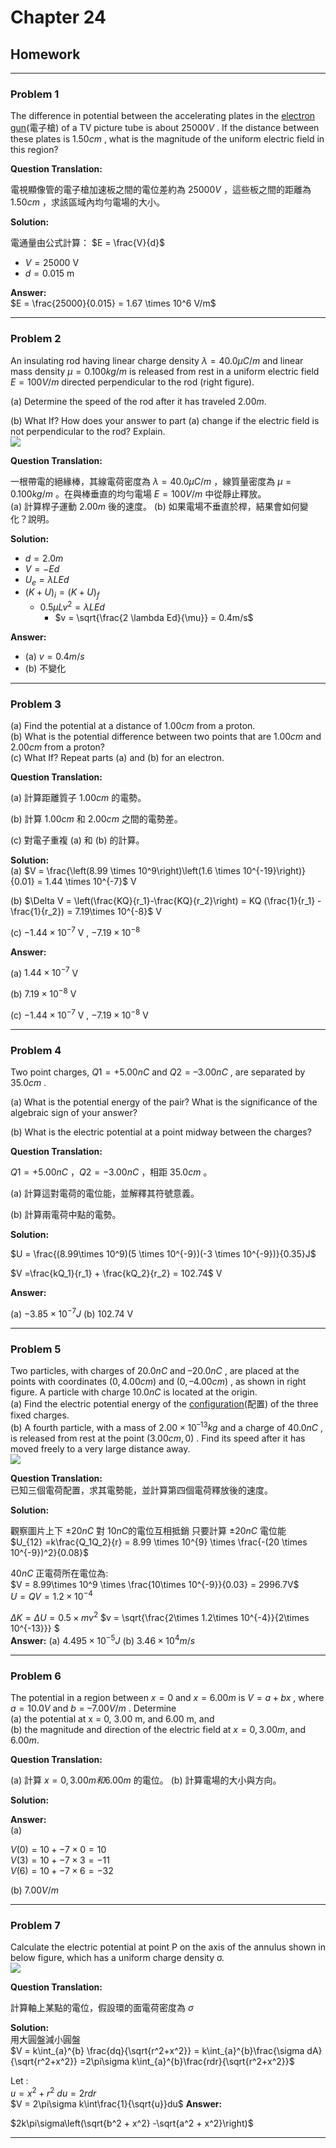 # Chapter 24  

## Homework

---

### **Problem 1**

The difference in potential between the accelerating plates in the [electron gun](https://en.wikipedia.org/wiki/Electron_gun)(電子槍) of a TV picture tube is about $25000 V$ . If the distance between these plates is $1.50 cm$ , what is the magnitude of the uniform electric field in this region?  

**Question Translation:**  

電視顯像管的電子槍加速板之間的電位差約為 $25000 V$ ，這些板之間的距離為 $1.50 cm$ ，求該區域內均勻電場的大小。

**Solution:**  

電通量由公式計算：
 $E = \frac{V}{d}$

- $V = 25000$ V  
- $d = 0.015$ m  

**Answer:**  
$E = \frac{25000}{0.015} = 1.67 \times 10^6 V/m$  

---

### **Problem 2**

An insulating rod having linear charge density $λ = 40.0 μC/m$ and linear mass density $μ = 0.100 kg/m$ is released from rest in a uniform electric field $E = 100 V/m$ directed perpendicular to the rod (right figure).  

(a) Determine the speed of the rod after it has traveled $2.00 m.$  

(b) What If? How does your answer to part (a) change if the electric field is not perpendicular to the rod? Explain.  
![ ](https://raw.githubusercontent.com/tim941008/note/main/resource/ch24_1.png)

**Question Translation:**  

一根帶電的絕緣棒，其線電荷密度為 $λ=40.0 μC/m$ ，線質量密度為 $μ=0.100 kg/m$ 。在與棒垂直的均勻電場 $E=100 V/m$ 中從靜止釋放。  
(a) 計算桿子運動 $2.00 m$ 後的速度。
(b) 如果電場不垂直於桿，結果會如何變化？說明。

**Solution:**

- $d = 2.0m$  
- $V = -Ed$  
- $U_e =\lambda LEd$
- $\left(K + U\right)_i = \left(K + U\right)_f$  
  - $0.5 \mu Lv^2 = \lambda LEd$  
    - $v = \sqrt{\frac{2 \lambda Ed}{\mu}} = 0.4m/s$

**Answer:**  

- (a) $v = 0.4m/s$  
- (b) 不變化  

---

### **Problem 3**

(a) Find the potential at a distance of $1.00 cm$ from a proton.  
(b) What is the potential difference between two points that are $1.00 cm$ and $2.00 cm$ from a proton?  
(c) What If? Repeat parts (a) and (b) for an electron.  

**Question Translation:**  

(a) 計算距離質子 $1.00 cm$ 的電勢。

(b) 計算 $1.00 cm$ 和 $2.00 cm$ 之間的電勢差。

(c) 對電子重複 (a) 和 (b) 的計算。

**Solution:**  
(a) $V = \frac{\left(8.99 \times 10^9\right)\left(1.6 \times 10^{-19}\right)}{0.01} = 1.44 \times 10^{-7}$ V  

(b) $\Delta V = \left(\frac{KQ}{r_1}-\frac{KQ}{r_2}\right) = KQ (\frac{1}{r_1} - \frac{1}{r_2}) = 7.19\times 10^{-8}$  V  

(c) $-1.44\times 10^{-7}$ V , $-7.19\times 10^{-8}$

**Answer:**

(a) $1.44\times 10^{-7}$ V  

(b) $7.19\times 10^{-8}$ V  

(c) $-1.44\times 10^{-7}$ V , $-7.19\times 10^{-8}$ V  

---

### **Problem 4**

Two point charges, $Q1 = +5.00 nC$ and $Q2 = –3.00 nC$ , are separated by $35.0 cm$ .  

(a) What is the potential energy of the pair? What is the significance of the algebraic sign of your answer?  

(b) What is the electric potential at a point midway between the charges?  

**Question Translation:**  

$Q1=+5.00 nC$ ，$Q2=−3.00 nC$ ，相距 $35.0 cm$ 。

(a) 計算這對電荷的電位能，並解釋其符號意義。  

(b) 計算兩電荷中點的電勢。  

**Solution:**  

 $U = \frac{(8.99\times 10^9)(5 \times 10^{-9})(-3 \times 10^{-9})}{0.35}J$  

 $V =\frac{kQ_1}{r_1} + \frac{kQ_2}{r_2} = 102.74$ V  

**Answer:**  

(a) $-3.85 \times 10^{-7}J$
(b) $102.74$ V

---

### **Problem 5**

Two particles, with charges of $20.0 nC$ and $–20.0 nC$ , are placed at the points with coordinates $(0, 4.00 cm)$ and $(0, –4.00 cm)$ , as shown in right figure. A particle with charge $10.0 nC$ is located at the origin.  
(a) Find the electric potential energy of the [configuration](https://dictionary.cambridge.org/zht/%E8%A9%9E%E5%85%B8/%E8%8B%B1%E8%AA%9E-%E6%BC%A2%E8%AA%9E-%E7%B9%81%E9%AB%94/configuration#google_vignette)(配置) of the three fixed charges.  
(b) A fourth particle, with a mass of $2.00 × 10^{–13} kg$ and a charge of $40.0 nC$ , is released from rest at the point $(3.00 cm, 0)$ . Find its speed after it has moved freely to a very large distance away.  
![ ](https://raw.githubusercontent.com/tim941008/note/main/resource/ch24_2.png)  

**Question Translation:**  
已知三個電荷配置，求其電勢能，並計算第四個電荷釋放後的速度。

**Solution:**  

觀察圖片上下 $\pm 20nC$ 對 $10nC$的電位互相抵銷
只要計算 $\pm 20nC$ 電位能  
 $U_{12} =k\frac{Q_1Q_2}{r} = 8.99 \times 10^{9} \times \frac{-(20 \times 10^{-9})^2}{0.08}$  

 $40nC$ 正電荷所在電位為:  
$V = 8.99\times 10^9 \times \frac{10\times 10^{-9}}{0.03} = 2996.7V$  
$U = QV = 1.2 \times 10^{-4}$  

$\Delta K = \Delta U = 0.5\times mv^2$
$v = \sqrt{\frac{2\times 1.2\times 10^{-4}}{2\times 10^{-13}}} $  
**Answer:**
(a) $4.495\times 10^{-5}J$
(b) $3.46\times 10^4m/s$

---

### **Problem 6**

The potential in a region between $x = 0$ and $x = 6.00 m$ is $V = a + bx$ , where $a = 10.0 V$ and $b = –7.00 V/m$ . Determine  
(a) the potential at x = 0, 3.00 m, and 6.00 m, and  
(b) the magnitude and direction of the electric field at $x = 0, 3.00 m$, and $6.00 m$.

**Question Translation:**  

(a) 計算 $x=0,3.00 m 和 6.00 m$ 的電位。
(b) 計算電場的大小與方向。

**Solution:**  

**Answer:**  
(a)  

$V(0) = 10 + -7 \times 0 =  10$  
$V(3) = 10 + -7 \times 3 = -11$  
$V(6) = 10 + -7 \times 6 = -32$  

(b)
$7.00V/m$  

---

### **Problem 7**

Calculate the electric potential at point P on the axis of the annulus shown in below figure, which has a uniform charge density σ.  
![ ](https://raw.githubusercontent.com/tim941008/note/main/resource/ch24_3.png)

**Question Translation:**  

計算軸上某點的電位，假設環的面電荷密度為 $\sigma$

**Solution:**  
用大圓盤減小圓盤  
 $V = k\int_{a}^{b} \frac{dq}{\sqrt{r^2+x^2}} = k\int_{a}^{b}\frac{\sigma dA}{\sqrt{r^2+x^2}} =2\pi\sigma k\int_{a}^{b}\frac{rdr}{\sqrt{r^2+x^2}}$  

Let :  
 $u = x^2 + r^2$
 $du = 2rdr$  
 $V = 2\pi\sigma k\int\frac{1}{\sqrt{u}}du$
**Answer:**  

$2k\pi\sigma\left(\sqrt{b^2 + x^2} -\sqrt{a^2 + x^2}\right)$

---

